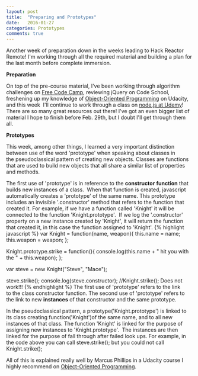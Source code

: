 ```yaml
---
layout: post
title:  "Preparing and Prototypes"
date:   2016-01-27
categories: Prototypes
comments: true
---
```


Another week of preparation down in the weeks leading to Hack Reactor Remote! I'm working through all the required material and building a plan for the last month before complete immersion.

<strong>Preparation</strong>

On top of the pre-course material, I've been working through algorithm challenges on <a href="http://www.freecodecamp.com/" target="_blank">Free Code Camp</a>, reviewing jQuery on Code School, freshening up my knowledge of <a href="https://www.udacity.com/course/object-oriented-javascript--ud015" target="_blank">Object-Oriented Programming</a> on Udacity, and this week  I'll continue to work through a class on <a href="https://www.udemy.com/understand-nodejs/learn/#/" target="_blank">node.js at Udemy</a>! There are so many great resources out there! I've got an even bigger list of material I hope to finish before Feb. 29th, but I doubt I'll get through them all.

<strong>Prototypes</strong>

This week, among other things, I learned a very important distinction between use of the word 'prototype' when speaking about classes in the pseudoclassical pattern of creating new objects. Classes are functions that are used to build new objects that all share a similar list of properties and methods.

The first use of 'prototype' is in reference to the <strong>constructor</strong> <strong>function</strong> that builds new instances of a class.  When that function is created, javascript automatically creates a 'prototype' of the same name. This prototype includes an invisible '.constructor' method that refers to the function that created it. For example, if we have a function called 'Knight' it will be connected to the function 'Knight.prototype'.  If we log the '.constructor' property on a new instance created by 'Knight', it will return the function that created it, in this case the function assigned to 'Knight'.
{% highlight javascript %}
var Knight = function(name, weapon){
    this.name = name;
    this.weapon = weapon;
};

Knight.prototype.strike = function(){
    console.log(this.name + " hit you with the " + this.weapon);
};

var steve = new Knight("Steve", "Mace");

steve.strike();
console.log(steve.constructor);
//Knight.strike(); Does not work!!!
{% endhighlight %}
The first use of 'prototype' refers to the link to the class constructor function. The second use of 'prototype' refers to the link to new <strong>instances</strong> of that constructor and the same prototype.

In the pseudoclassical pattern, a prototype('Knight.prototype') is linked to its class creating function('Knight')of the same name, and to all new instances of that class. The function 'Knight' is linked for the purpose of assigning new instances to 'Knight.prototype'.  The instances are then linked for the purpose of fall through after failed look ups. For example, in the code above you can call steve.strike(); but you could not call Knight.strike();

All of this is explained really well by Marcus Phillips in a Udacity course I highly recommend on <a href="https://www.udacity.com/course/object-oriented-javascript--ud015" target="_blank">Object-Oriented Programming</a>.